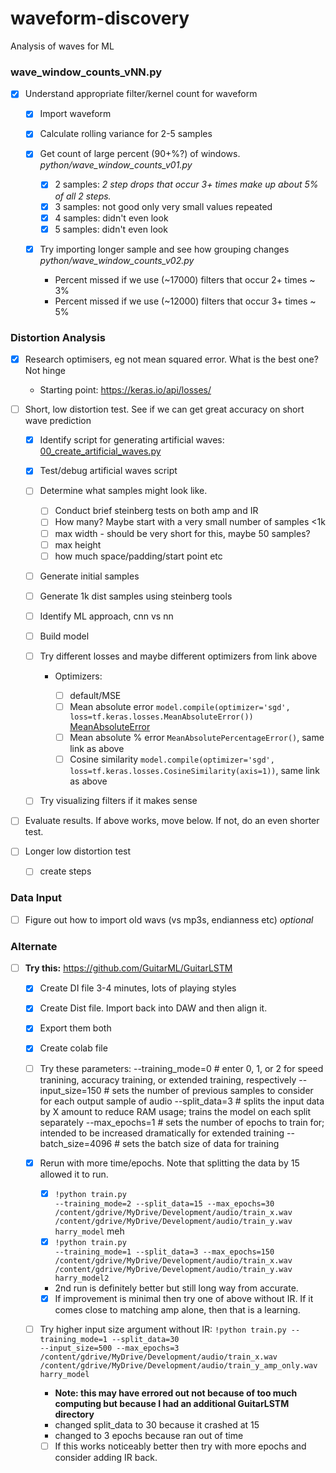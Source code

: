 # waveform-discovery

Analysis of waves for ML

### wave_window_counts_vNN.py

-   [x] Understand appropriate filter/kernel count for waveform

    -   [x] Import waveform

    -   [x] Calculate rolling variance for 2-5 samples

    -   [x] Get count of large percent (90+%?) of windows. *python/wave_window_counts_v01.py*

        -   [x] 2 samples: *2 step drops that occur 3+ times make up about 5% of all 2 steps.*
        -   [x] 3 samples: not good only very small values repeated
        -   [x] 4 samples: didn't even look
        -   [x] 5 samples: didn't even look

    -   [x] Try importing longer sample and see how grouping changes *python/wave_window_counts_v02.py*

        -   Percent missed if we use (\~17000) filters that occur 2+ times \~ 3%
        -   Percent missed if we use (\~12000) filters that occur 3+ times \~ 5%

### Distortion Analysis

-   [x] Research optimisers, eg not mean squared error. What is the best one? Not hinge

    -   Starting point: <https://keras.io/api/losses/>

-   [ ] Short, low distortion test. See if we can get great accuracy on short wave prediction

    -   [x] Identify script for generating artificial waves: [00_create_artificial_waves.py](https://github.com/harryahlas/flayer/blob/master/00_create_artificial_waves.py)

    -   [x] Test/debug artificial waves script

    -   [ ] Determine what samples might look like.

        -   [ ] Conduct brief steinberg tests on both amp and IR
        -   [ ] How many? Maybe start with a very small number of samples \<1k
        -   [ ] max width - should be very short for this, maybe 50 samples?
        -   [ ] max height
        -   [ ] how much space/padding/start point etc

    -   [ ] Generate initial samples

    -   [ ] Generate 1k dist samples using steinberg tools

    -   [ ] Identify ML approach, cnn vs nn

    -   [ ] Build model

    -   [ ] Try different losses and maybe different optimizers from link above

        -   Optimizers:

            -   [ ] default/MSE
            -   [ ] Mean absolute error <code>model.compile(optimizer='sgd', loss=tf.keras.losses.MeanAbsoluteError())</code> [MeanAbsoluteError](https://keras.io/api/losses/regression_losses/#meanabsoluteerror-class)
            -   [ ] Mean absolute % error <code>MeanAbsolutePercentageError()</code>, same link as above
            -   [ ] Cosine similarity <code>model.compile(optimizer='sgd', loss=tf.keras.losses.CosineSimilarity(axis=1))</code>, same link as above

    -   [ ] Try visualizing filters if it makes sense

-   [ ] Evaluate results. If above works, move below. If not, do an even shorter test.

-   [ ] Longer low distortion test

    -   [ ] create steps

### Data Input

-   [ ] Figure out how to import old wavs (vs mp3s, endianness etc) *optional*

### Alternate

-   [ ] **Try this:** <https://github.com/GuitarML/GuitarLSTM>

    -   [x] Create DI file 3-4 minutes, lots of playing styles

    -   [x] Create Dist file. Import back into DAW and then align it.

    -   [x] Export them both

    -   [x] Create colab file

    -   [ ] Try these parameters: --training_mode=0 \# enter 0, 1, or 2 for speed tranining, accuracy training, or extended training, respectively --input_size=150 \# sets the number of previous samples to consider for each output sample of audio --split_data=3 \# splits the input data by X amount to reduce RAM usage; trains the model on each split separately --max_epochs=1 \# sets the number of epochs to train for; intended to be increased dramatically for extended training --batch_size=4096 \# sets the batch size of data for training

    -   [x] Rerun with more time/epochs. Note that splitting the data by 15 allowed it to run.

        -   [x] <code>!python train.py --training_mode=2 --split_data=15 --max_epochs=30 /content/gdrive/MyDrive/Development/audio/train_x.wav /content/gdrive/MyDrive/Development/audio/train_y.wav harry_model</code> meh
        -   [x] <code>!python train.py --training_mode=1 --split_data=3 --max_epochs=150 /content/gdrive/MyDrive/Development/audio/train_x.wav /content/gdrive/MyDrive/Development/audio/train_y.wav harry_model2</code>
        -   2nd run is definitely better but still long way from accurate.
        -   [x] If improvement is minimal then try one of above without IR. If it comes close to matching amp alone, then that is a learning.

    -   [ ] Try higher input size argument without IR: <code>!python train.py --training_mode=1 --split_data=30 --input_size=500 --max_epochs=3 /content/gdrive/MyDrive/Development/audio/train_x.wav /content/gdrive/MyDrive/Development/audio/train_y\_amp_only.wav harry_model</code>

        -   **Note: this may have errored out not because of too much computing but because I had an additional GuitarLSTM directory**
        -   changed split_data to 30 because it crashed at 15
        -   changed to 3 epochs because ran out of time
        -   [ ] If this works noticeably better then try with more epochs and consider adding IR back.
